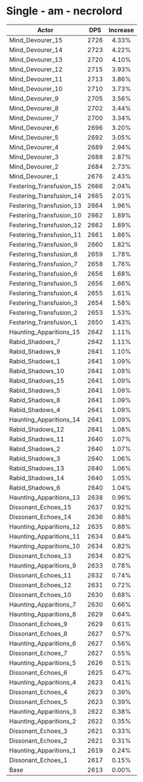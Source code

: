 # Single - am - necrolord
| Actor | DPS | Increase |
|---|:---:|:---:|
|Mind_Devourer_15|2726|4.33%|
|Mind_Devourer_14|2723|4.22%|
|Mind_Devourer_13|2720|4.10%|
|Mind_Devourer_12|2715|3.93%|
|Mind_Devourer_11|2713|3.86%|
|Mind_Devourer_10|2710|3.73%|
|Mind_Devourer_9|2705|3.56%|
|Mind_Devourer_8|2702|3.44%|
|Mind_Devourer_7|2700|3.34%|
|Mind_Devourer_6|2696|3.20%|
|Mind_Devourer_5|2692|3.05%|
|Mind_Devourer_4|2689|2.94%|
|Mind_Devourer_3|2688|2.87%|
|Mind_Devourer_2|2684|2.73%|
|Mind_Devourer_1|2676|2.43%|
|Festering_Transfusion_15|2666|2.04%|
|Festering_Transfusion_14|2665|2.01%|
|Festering_Transfusion_13|2664|1.96%|
|Festering_Transfusion_10|2662|1.89%|
|Festering_Transfusion_12|2662|1.89%|
|Festering_Transfusion_11|2661|1.86%|
|Festering_Transfusion_9|2660|1.82%|
|Festering_Transfusion_8|2659|1.78%|
|Festering_Transfusion_7|2658|1.76%|
|Festering_Transfusion_6|2656|1.68%|
|Festering_Transfusion_5|2656|1.66%|
|Festering_Transfusion_4|2655|1.61%|
|Festering_Transfusion_3|2654|1.58%|
|Festering_Transfusion_2|2653|1.53%|
|Festering_Transfusion_1|2650|1.43%|
|Haunting_Apparitions_15|2642|1.11%|
|Rabid_Shadows_7|2642|1.11%|
|Rabid_Shadows_9|2641|1.10%|
|Rabid_Shadows_1|2641|1.09%|
|Rabid_Shadows_10|2641|1.09%|
|Rabid_Shadows_15|2641|1.09%|
|Rabid_Shadows_5|2641|1.09%|
|Rabid_Shadows_8|2641|1.09%|
|Rabid_Shadows_4|2641|1.09%|
|Haunting_Apparitions_14|2641|1.09%|
|Rabid_Shadows_12|2641|1.08%|
|Rabid_Shadows_11|2640|1.07%|
|Rabid_Shadows_2|2640|1.07%|
|Rabid_Shadows_3|2640|1.06%|
|Rabid_Shadows_13|2640|1.06%|
|Rabid_Shadows_14|2640|1.05%|
|Rabid_Shadows_6|2640|1.04%|
|Haunting_Apparitions_13|2638|0.96%|
|Dissonant_Echoes_15|2637|0.92%|
|Dissonant_Echoes_14|2636|0.88%|
|Haunting_Apparitions_12|2635|0.88%|
|Haunting_Apparitions_11|2634|0.84%|
|Haunting_Apparitions_10|2634|0.82%|
|Dissonant_Echoes_13|2634|0.82%|
|Haunting_Apparitions_9|2633|0.78%|
|Dissonant_Echoes_11|2632|0.74%|
|Dissonant_Echoes_12|2631|0.72%|
|Dissonant_Echoes_10|2630|0.68%|
|Haunting_Apparitions_7|2630|0.66%|
|Haunting_Apparitions_8|2629|0.64%|
|Dissonant_Echoes_9|2629|0.61%|
|Dissonant_Echoes_8|2627|0.57%|
|Haunting_Apparitions_6|2627|0.56%|
|Dissonant_Echoes_7|2627|0.55%|
|Haunting_Apparitions_5|2626|0.51%|
|Dissonant_Echoes_6|2625|0.47%|
|Haunting_Apparitions_4|2623|0.41%|
|Dissonant_Echoes_4|2623|0.39%|
|Dissonant_Echoes_5|2623|0.39%|
|Haunting_Apparitions_3|2622|0.38%|
|Haunting_Apparitions_2|2622|0.35%|
|Dissonant_Echoes_3|2621|0.33%|
|Dissonant_Echoes_2|2621|0.31%|
|Haunting_Apparitions_1|2619|0.24%|
|Dissonant_Echoes_1|2617|0.15%|
|Base|2613|0.00%|
